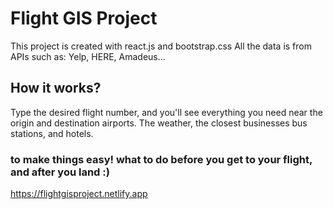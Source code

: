 # Flight GIS Project

This project is created with react.js and bootstrap.css
All the data is from APIs such as: Yelp, HERE, Amadeus...

## How it works?

Type the desired flight number, and you'll see everything you need near the origin and destination airports.
The weather, the closest businesses bus stations, and hotels.

### to make things easy! what to do before you get to your flight, and after you land :)

https://flightgisproject.netlify.app

